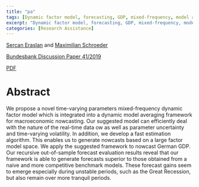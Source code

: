 ```yaml
---
title: "pa"
tags: [Dynamic factor model, forecasting, GDP, mixed-frequency, model averaging, time-varying-parameter]
excerpt: "Dynamic factor model, forecasting, GDP, mixed-frequency, model averaging, time-varying-parameter"
categories: [Research Assistance]
---
```

[Sercan Eraslan](https://papers.ssrn.com/sol3/cf_dev/AbsByAuth.cfm?per_id=2364853) and [Maximilian Schroeder](https://papers.ssrn.com/sol3/cf_dev/AbsByAuth.cfm?per_id=3737565)

[Bundesbank Discussion Paper 41/2019](https://www.bundesbank.de/de/bundesbank/forschung/forschungszentrum/diskussionspapiere)

[PDF](/assets/pdfs/Bundesbank_Discussion_Paper.pdf)


# Abstract
We propose a novel time-varying parameters mixed-frequency dynamic factor model which is integrated into a dynamic model averaging framework for macroeconomic nowcasting. Our suggested model can efficiently deal with the nature of the real-time data  ow as well as parameter uncertainty and time-varying volatility. In addition, we develop a fast estimation algorithm. This enables us to generate nowcasts based on a large factor model space. We apply the suggested framework to nowcast German GDP. Our recursive out-of-sample forecast evaluation results reveal that our framework is able to generate forecasts superior to those obtained from a naive and more competitive benchmark models. These forecast gains seem to emerge especially during unstable periods, such as the Great Recession, but also remain over more tranquil periods.
